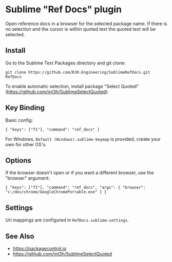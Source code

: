 # Sublime "Ref Docs" plugin

Open reference docs in a browser for the selected package name. If there is no selection and the cursor is within quoted text the quoted text will be selected.

## Install

Go to the Sublime Text Packages directory and git clone:

`git clone https://github.com/RJK-Engineering/SublimeRefDocs.git RefDocs`

To enable automatic selection, install package "Select Quoted" (https://github.com/int3h/SublimeSelectQuoted).

## Key Binding

Basic config:

`{ "keys": ["f1"], "command": "ref_docs" }`

For Windows, `Default (Windows).sublime-keymap` is provided, create your own for other OS's.

## Options

If the browser doesn't open or if you want a different browser, use the "browser" argument:

`{ "keys": ["f1"], "command": "ref_docs", "args": { "browser": "c:/dev/chrome/GoogleChromePortable.exe" } }`

## Settings

Url mappings are configured in `RefDocs.sublime-settings`.

## See Also

* https://packagecontrol.io
* https://github.com/int3h/SublimeSelectQuoted
